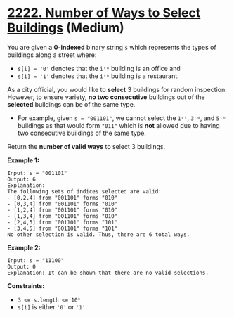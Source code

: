 # [2222. Number of Ways to Select Buildings][link] (Medium)

[link]: https://leetcode.com/problems/number-of-ways-to-select-buildings/

You are given a **0-indexed** binary string `s` which represents the types of buildings along a
street where:

- `s[i] = '0'` denotes that the `iᵗʰ` building is an office and
- `s[i] = '1'` denotes that the `iᵗʰ` building is a restaurant.

As a city official, you would like to **select** 3 buildings for random inspection. However, to
ensure variety, **no two consecutive** buildings out of the **selected** buildings can be of the
same type.

- For example, given `s = "001101"`, we cannot select the `1ˢᵗ`, `3ʳᵈ`, and `5ᵗʰ` buildings as that
would form `"011"` which is **not** allowed due to having two consecutive buildings of the same
type.

Return the **number of valid ways** to select 3 buildings.

**Example 1:**

```
Input: s = "001101"
Output: 6
Explanation:
The following sets of indices selected are valid:
- [0,2,4] from "001101" forms "010"
- [0,3,4] from "001101" forms "010"
- [1,2,4] from "001101" forms "010"
- [1,3,4] from "001101" forms "010"
- [2,4,5] from "001101" forms "101"
- [3,4,5] from "001101" forms "101"
No other selection is valid. Thus, there are 6 total ways.
```

**Example 2:**

```
Input: s = "11100"
Output: 0
Explanation: It can be shown that there are no valid selections.
```

**Constraints:**

- `3 <= s.length <= 10⁵`
- `s[i]` is either `'0'` or `'1'`.
